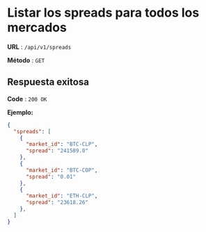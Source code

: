 # Listar los spreads para todos los mercados

**URL** : `/api/v1/spreads`

**Método** : `GET`

## Respuesta exitosa

**Code** : `200 OK`

**Ejemplo:**
```json
{
  "spreads": [
    {
      "market_id": "BTC-CLP",
      "spread": "241589.0"
    },
    {
      "market_id": "BTC-COP",
      "spread": "0.01"
    },
    {
      "market_id": "ETH-CLP",
      "spread": "23618.26"
    },
  ]
}
```
